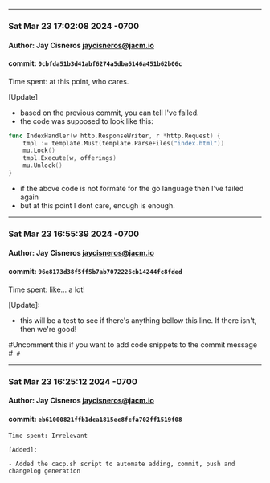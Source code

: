 <hr>

### Sat Mar 23 17:02:08 2024 -0700
#### Author: Jay Cisneros <jaycisneros@jacm.io>
#### commit: `0cbfda51b3d41abf6274a5dba6146a451b62b06c`


Time spent: at this point, who cares.

[Update]
- based on the previous commit, you can tell I've failed.
- the code was supposed to look like this:

```go
func IndexHandler(w http.ResponseWriter, r *http.Request) {
	tmpl := template.Must(template.ParseFiles("index.html"))
	mu.Lock()
	tmpl.Execute(w, offerings)
	mu.Unlock()
}
```

- if the above code is not formate for the go language then I've failed again
- but at this point I dont care, enough is enough.


<hr>

### Sat Mar 23 16:55:39 2024 -0700
#### Author: Jay Cisneros <jaycisneros@jacm.io>
#### commit: `96e8173d38f5ff5b7ab7072226cb14244fc8fded`


Time spent: like... a lot!

[Update]:

- this will be a test to see if there's anything bellow this line. If there isn't, then we're good!

#Uncomment this if you want to add code snippets to the commit message
#```
#```


<hr>

### Sat Mar 23 16:25:12 2024 -0700
#### Author: Jay Cisneros <jaycisneros@jacm.io>
#### commit: `eb61000821ffb1dca1815ec8fcfa702ff1519f08`

```
Time spent: Irrelevant

[Added]:

- Added the cacp.sh script to automate adding, commit, push and changelog generation

```
